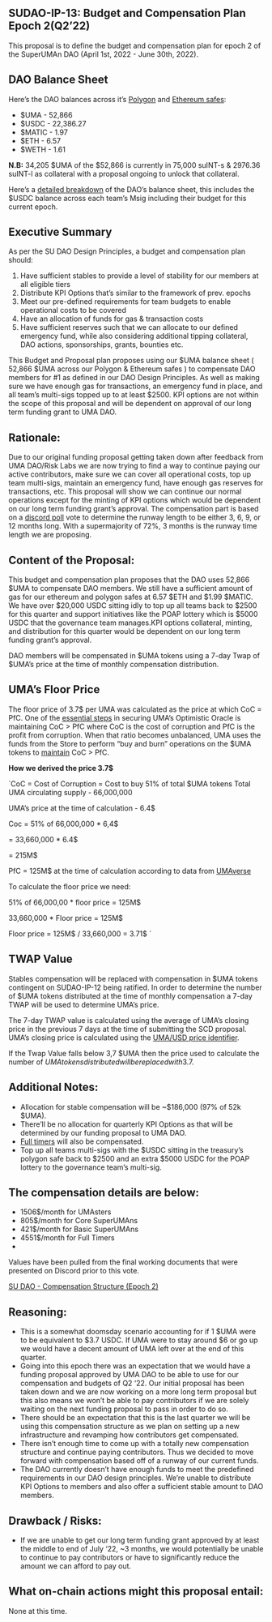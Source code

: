 ## SUDAO-IP-13: Budget and Compensation Plan Epoch 2(Q2’22)

This proposal is to define the budget and compensation plan for epoch 2 of the SuperUMAn DAO (April 1st, 2022 - June 30th, 2022).

## DAO Balance Sheet

Here’s the DAO balances across it’s [Polygon](https://gnosis-safe.io/app/matic:0x7C7a1407c35B695E4eE530D80d4bd4C1aF8569E5/balances) and [Ethereum safes](https://gnosis-safe.io/app/eth:0x7C7a1407c35B695E4eE530D80d4bd4C1aF8569E5/balances):

- $UMA - 52,866
- $USDC - 22,386.27
- $MATIC - 1.97
- $ETH - 6.57
- $WETH - 1.61

**N.B:** 34,205 $UMA of the $52,866 is currently in 75,000 suINT-s & 2976.36 suINT-l as collateral with a proposal ongoing to unlock that collateral.

Here’s a [detailed breakdown](https://docs.google.com/spreadsheets/d/1ATblcDEqICQnrHgCSx6YRq1quxvtDjLLSOgQrtbV71Y/edit?usp=sharing) of the DAO’s balance sheet, this includes the $USDC balance across each team’s Msig including their budget for this current epoch.

## Executive Summary

As per the SU DAO Design Principles, a budget and compensation plan should:

1. Have sufficient stables to provide a level of stability for our members at all eligible tiers
2. Distribute KPI Options that’s similar to the framework of prev. epochs
3. Meet our pre-defined requirements for team budgets to enable operational costs to be covered
4. Have an allocation of funds for gas & transaction costs
5. Have sufficient reserves such that we can allocate to our defined emergency fund, while also considering additional tipping collateral, DAO actions, sponsorships, grants, bounties etc.

This Budget and Proposal plan proposes using our $UMA balance sheet ( 52,866 $UMA across our Polygon & Ethereum safes ) to compensate DAO members for #1 as defined in our DAO Design Principles. As well as making sure we have enough gas for transactions, an emergency fund in place, and all team’s multi-sigs topped up to at least $2500. KPI options are not within the scope of this proposal and will be dependent on approval of our long term funding grant to UMA DAO.

## Rationale:

Due to our original funding proposal getting taken down after feedback from UMA DAO/Risk Labs we are now trying to find a way to continue paying our active contributors, make sure we can cover all operational costs, top up team multi-sigs, maintain an emergency fund, have enough gas reserves for transactions, etc. This proposal will show we can continue our normal operations except for the minting of KPI options which would be dependent on our long term funding grant’s approval. The compensation part is based on a [discord poll](https://discord.com/channels/909933079181799524/914808444266115082/966066860074340392) vote to determine the runway length to be either 3, 6, 9, or 12 months long. With a supermajority of 72%, 3 months is the runway time length we are proposing.

## Content of the Proposal:

This budget and compensation plan proposes that the DAO uses 52,866 $UMA to compensate DAO members. We still have a sufficient amount of gas for our ethereum and polygon safes at 6.57 $ETH and $1.99 $MATIC. We have over $20,000 USDC sitting idly to top up all teams back to $2500 for this quarter and support initiatives like the POAP lottery which is $5000 USDC that the governance team manages.KPI options collateral, minting, and distribution for this quarter would be dependent on our long term funding grant’s approval.

DAO members will be compensated in $UMA tokens using a 7-day Twap of $UMA’s price at the time of monthly compensation distribution.

## UMA’s Floor Price

The floor price of 3.7$ per UMA was calculated as the price at which CoC = PfC. One of the [essential steps](https://docs.umaproject.org/oracle/econ-architecture#step-1-measuring-cost-of-corruption-coc) in securing UMA’s Optimistic Oracle is maintaining CoC > PfC where CoC is the cost of corruption and PfC is the profit from corruption. When that ratio becomes unbalanced, UMA uses the funds from the Store to perform “buy and burn” operations on the $UMA tokens to [maintain](https://docs.umaproject.org/oracle/econ-architecture#step-3-maintaining-coc--pfc) CoC > PfC.

**How we derived the price 3.7$**

`CoC = Cost of Corruption = Cost to buy 51% of total $UMA tokens
Total UMA circulating supply - 66,000,000 

UMA’s price at the time of calculation - 6.4$

Coc = 51% of 66,000,000 * 6,4$

= 33,660,000 * 6.4$

= 215M$

PfC = 125M$ at the time of calculation according to data from [UMAverse ](https://projects.umaproject.org/)

To calculate the floor price we need:

51% of 66,000,00 * floor price = 125M$

33,660,000 * Floor price = 125M$

Floor price = 125M$ / 33,660,000 = 3.71$ `

## TWAP Value

Stables compensation will be replaced with compensation in $UMA tokens contingent on SUDAO-IP-12 being ratified. In order to determine the number of $UMA tokens distributed at the time of monthly compensation a 7-day TWAP will be used to determine UMA’s price.

The 7-day TWAP value is calculated using the average of UMA’s closing price in the previous 7 days at the time of submitting the SCD proposal. UMA’s closing price is calculated using the [UMA/USD price identifier](https://github.com/UMAprotocol/UMIPs/blob/master/UMIPs/umip-57.md).

If the Twap Value falls below 3,7 $UMA then the price used to calculate the number of $UMA tokens distributed will be replaced with 3.7$.

## Additional Notes:

- Allocation for stable compensation will be ~$186,000 (97% of 52k $UMA).
- There’ll be no allocation for quarterly KPI Options as that will be determined by our funding proposal to UMA DAO.
- [Full timers](https://discord.com/channels/909933079181799524/959790106573701131/959798220706418708) will also be compensated.
- Top up all teams multi-sigs with the $USDC sitting in the treasury’s polygon safe back to $2500 and an extra $5000 USDC for the POAP lottery to the governance team’s multi-sig.

## The compensation details are below:

- 1506$/month for UMAsters
- 805$/month for Core SuperUMAns
- 421$/month for Basic SuperUMAns
- 4551$/month for Full Timers
- 
Values have been pulled from the final working documents that were presented on Discord prior to this vote.

[SU DAO - Compensation Structure (Epoch 2)](https://docs.google.com/spreadsheets/d/16mFdVp4CCJyKRmOMacoYQvFGph2hfYw55R3_xCCwkVE/edit?usp=sharing)

## Reasoning:

- This is a somewhat doomsday scenario accounting for if 1 $UMA were to be equivalent to $3.7 USDC. If UMA were to stay around $6 or go up we would have a decent amount of UMA left over at the end of this quarter.
- Going into this epoch there was an expectation that we would have a funding proposal approved by UMA DAO to be able to use for our compensation and budgets of Q2 ‘22. Our initial proposal has been taken down and we are now working on a more long term proposal but this also means we won’t be able to pay contributors if we are solely waiting on the next funding proposal to pass in order to do so.
- There should be an expectation that this is the last quarter we will be using this compensation structure as we plan on setting up a new infrastructure and revamping how contributors get compensated.
- There isn’t enough time to come up with a totally new compensation structure and continue paying contributors. Thus we decided to move forward with compensation based off of a runway of our current funds.
- The DAO currently doesn’t have enough funds to meet the predefined requirements in our DAO design principles. We’re unable to distribute KPI Options to members and also offer a sufficient stable amount to DAO members.

## Drawback / Risks:

- If we are unable to get our long term funding grant approved by at least the middle to end of July ‘22, ~3 months, we would potentially be unable to continue to pay contributors or have to significantly reduce the amount we can afford to pay out.

## What on-chain actions might this proposal entail:
None at this time.
